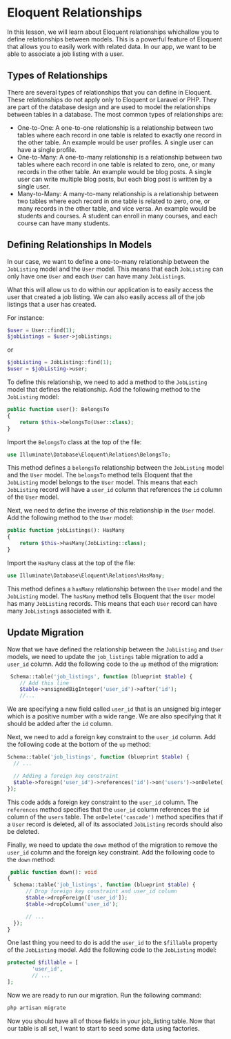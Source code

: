 # Eloquent Relationships

In this lesson, we will learn about Eloquent relationships whichallow you to define relationships between models. This is a powerful feature of Eloquent that allows you to easily work with related data. In our app, we want to be able to associate a job listing with a user.

## Types of Relationships

There are several types of relationships that you can define in Eloquent. These relationships do not apply only to Eloquent or Laravel or PHP. They are part of the database design and are used to model the relationships between tables in a database. The most common types of relationships are:

- One-to-One: A one-to-one relationship is a relationship between two tables where each record in one table is related to exactly one record in the other table. An example would be user profiles. A single user can have a single profile.
- One-to-Many: A one-to-many relationship is a relationship between two tables where each record in one table is related to zero, one, or many records in the other table. An example would be blog posts. A single user can write multiple blog posts, but each blog post is written by a single user.
- Many-to-Many: A many-to-many relationship is a relationship between two tables where each record in one table is related to zero, one, or many records in the other table, and vice versa. An example would be students and courses. A student can enroll in many courses, and each course can have many students.

## Defining Relationships In Models

In our case, we want to define a one-to-many relationship between the `JobListing` model and the `User` model. This means that each `JobListing` can only have one `User` and each `User` can have many `JobListing`s.

What this will allow us to do within our application is to easily access the user that created a job listing. We can also easily access all of the job listings that a user has created.

For instance:

```php
$user = User::find(1);
$jobListings = $user->jobListings;
```

or

```php
$jobListing = JobListing::find(1);
$user = $jobListing->user;
```

To define this relationship, we need to add a method to the `JobListing` model that defines the relationship. Add the following method to the `JobListing` model:

```php
public function user(): BelongsTo
{
    return $this->belongsTo(User::class);
}
```

Import the `BelongsTo` class at the top of the file:

```php
use Illuminate\Database\Eloquent\Relations\BelongsTo;
```

This method defines a `belongsTo` relationship between the `JobListing` model and the `User` model. The `belongsTo` method tells Eloquent that the `JobListing` model belongs to the `User` model. This means that each `JobListing` record will have a `user_id` column that references the `id` column of the `User` model.

Next, we need to define the inverse of this relationship in the `User` model. Add the following method to the `User` model:

```php
public function jobListings(): HasMany
{
    return $this->hasMany(JobListing::class);
}
```

Import the `HasMany` class at the top of the file:

```php
use Illuminate\Database\Eloquent\Relations\HasMany;
```

This method defines a `hasMany` relationship between the `User` model and the `JobListing` model. The `hasMany` method tells Eloquent that the `User` model has many `JobListing` records. This means that each `User` record can have many `JobListing`s associated with it.

## Update Migration

Now that we have defined the relationship between the `JobListing` and `User` models, we need to update the `job_listings` table migration to add a `user_id` column. Add the following code to the `up` method of the migration:

```php
 Schema::table('job_listings', function (blueprint $table) {
    // Add this line
    $table->unsignedBigInteger('user_id')->after('id');
    //...
```

We are specifying a new field called `user_id` that is an unsigned big integer which is a positive number with a wide range. We are also specifying that it should be added after the `id` column.

Next, we need to add a foreign key constraint to the `user_id` column. Add the following code at the bottom of the `up` method:

```php
Schema::table('job_listings', function (blueprint $table) {
  // ...

  // Adding a foreign key constraint
  $table->foreign('user_id')->references('id')->on('users')->onDelete('cascade');
});
```

This code adds a foreign key constraint to the `user_id` column. The `references` method specifies that the `user_id` column references the `id` column of the `users` table. The `onDelete('cascade')` method specifies that if a `User` record is deleted, all of its associated `JobListing` records should also be deleted.

Finally, we need to update the `down` method of the migration to remove the `user_id` column and the foreign key constraint. Add the following code to the `down` method:

```php
 public function down(): void
{
  Schema::table('job_listings', function (blueprint $table) {
      // Drop foreign key constraint and user_id column
      $table->dropForeign(['user_id']);
      $table->dropColumn('user_id');

      // ...
  });
}
```

One last thing you need to do is add the `user_id` to the `$fillable` property of the `JobListing` model. Add the following code to the `JobListing` model:

```php
protected $fillable = [
        'user_id',
        // ...
];
```

Now we are ready to run our migration. Run the following command:

```bash
php artisan migrate
```

Now you should have all of those fields in your job_listing table. Now that our table is all set, I want to start to seed some data using factories.
